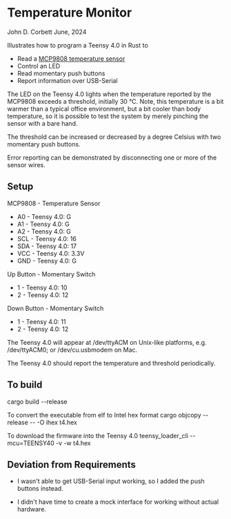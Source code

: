 Temperature Monitor
===================
John D. Corbett
June, 2024

Illustrates how to program a Teensy 4.0 in Rust to
   - Read a [MCP9808 temperature sensor](https://www.microchip.com/en-us/product/mcp9808)
   - Control an LED
   - Read momentary push buttons
   - Report information over USB-Serial

The LED on the Teensy 4.0 lights when the temperature reported by the MCP9808
exceeds a threshold, initially 30 ℃. Note, this temperature is a bit warmer
than a typical office environment, but a bit cooler than body temperature,
so it is possible to test the system by merely pinching the sensor with a bare
hand.

The threshold can be increased or decreased by a degree Celsius with two 
momentary push buttons.

Error reporting can be demonstrated by disconnecting one or more of the sensor wires.

Setup
-----

MCP9808 - Temperature Sensor
   - A0 - Teensy 4.0: G
   - A1 - Teensy 4.0: G
   - A2 - Teensy 4.0: G
   - SCL - Teensy 4.0: 16
   - SDA - Teensy 4.0: 17
   - VCC - Teensy 4.0: 3.3V
   - GND - Teensy 4.0: G

Up Button - Momentary Switch
   - 1 - Teensy 4.0: 10
   - 2 - Teensy 4.0: 12

Down Button - Momentary Switch
   - 1 - Teensy 4.0: 11
   - 2 - Teensy 4.0: 12

The Teensy 4.0 will appear at /dev/ttyACM<n> on Unix-like platforms, e.g. /dev/ttyACM0;
or /dev/cu.usbmodem<n> on Mac.

The Teensy 4.0 should report the temperature and threshold periodically.


To build
--------
   cargo build --release

To convert the executable from elf to Intel hex format
   cargo objcopy --release -- -O ihex t4.hex

To download the firmware into the Teensy 4.0
   teensy_loader_cli --mcu=TEENSY40 -v -w t4.hex

Deviation from Requirements
---------------------------

- I wasn't able to get USB-Serial input working, so I added the push buttons instead.

- I didn't have time to create a mock interface for working without actual hardware.
